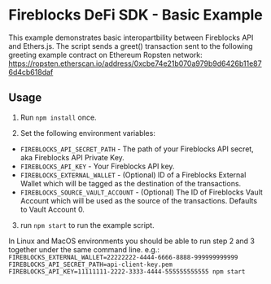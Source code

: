 # Fireblocks DeFi SDK - Basic Example

This example demonstrates basic interopartbility between Fireblocks API and Ethers.js.
The script sends a greet() transaction sent to the following greeting example contract on Ethereum Ropsten network:
https://ropsten.etherscan.io/address/0xcbe74e21b070a979b9d6426b11e876d4cb618daf

## Usage
1) Run ```npm install``` once.

2) Set the following environment variables:
* `FIREBLOCKS_API_SECRET_PATH` - The path of your Fireblocks API secret, aka Fireblocks API Private Key.
* `FIREBLOCKS_API_KEY` -  Your Fireblocks API key.
* `FIREBLOCKS_EXTERNAL_WALLET` -  (Optional) ID of a Fireblocks External Wallet which will be tagged as the destination of the transactions.
* `FIREBLOCKS_SOURCE_VAULT_ACCOUNT` -  (Optional) The ID of Fireblocks Vault Account which will be used as the source of the transactions. Defaults to Vault Account 0.

3) run ```npm start``` to run the example script.

In Linux and MacOS environments you should be able to run step 2 and 3 together under the same command line. e.g.:
`FIREBLOCKS_EXTERNAL_WALLET=22222222-4444-6666-8888-999999999999 FIREBLOCKS_API_SECRET_PATH=api-client-key.pem FIREBLOCKS_API_KEY=11111111-2222-3333-4444-555555555555 npm start`